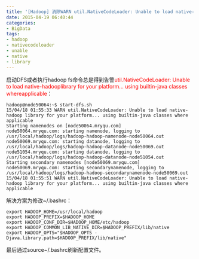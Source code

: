```yaml
---
title: '[Hadoop] 消除WARN util.NativeCodeLoader: Unable to load native-hadoop library for your platform.'
date: 2015-04-19 06:40:44
categories: 
- BigData
tags: 
- hadoop
- nativecodeloader
- unable
- native
- library
---
```

启动DFS或者执行hadoop fs命令总是得到告警<font color="#FF0000">util.NativeCodeLoader: Unable to load native-hadooplibrary for your platform... using builtin-java classes whereapplicable</font>：
```
hadoop@node50064:~$ start-dfs.sh
15/04/18 01:55:33 WARN util.NativeCodeLoader: Unable to load native-hadoop library for your platform... using builtin-java classes where applicable
Starting namenodes on [node50064.mryqu.com]
node50064.mryqu.com: starting namenode, logging to /usr/local/hadoop/logs/hadoop-hadoop-namenode-node50064.out
node50069.mryqu.com: starting datanode, logging to /usr/local/hadoop/logs/hadoop-hadoop-datanode-node50069.out
node51054.mryqu.com: starting datanode, logging to /usr/local/hadoop/logs/hadoop-hadoop-datanode-node51054.out
Starting secondary namenodes [node50069.mryqu.com]
node50069.mryqu.com: starting secondarynamenode, logging to /usr/local/hadoop/logs/hadoop-hadoop-secondarynamenode-node50069.out
15/04/18 01:55:51 WARN util.NativeCodeLoader: Unable to load native-hadoop library for your platform... using builtin-java classes where applicable
```

解决方案为修改~/.bashrc：
```
export HADOOP_HOME=/usr/local/hadoop
export HADOOP_PREFIX=$HADOOP_HOME
export HADOOP_CONF_DIR=$HADOOP_HOME/etc/hadoop
export HADOOP_COMMON_LIB_NATIVE_DIR=$HADOOP_PREFIX/lib/native
export HADOOP_OPTS="$HADOOP_OPTS -Djava.library.path=$HADOOP_PREFIX/lib/native"
```

最后通过source~/.bashrc刷新配置文件。
